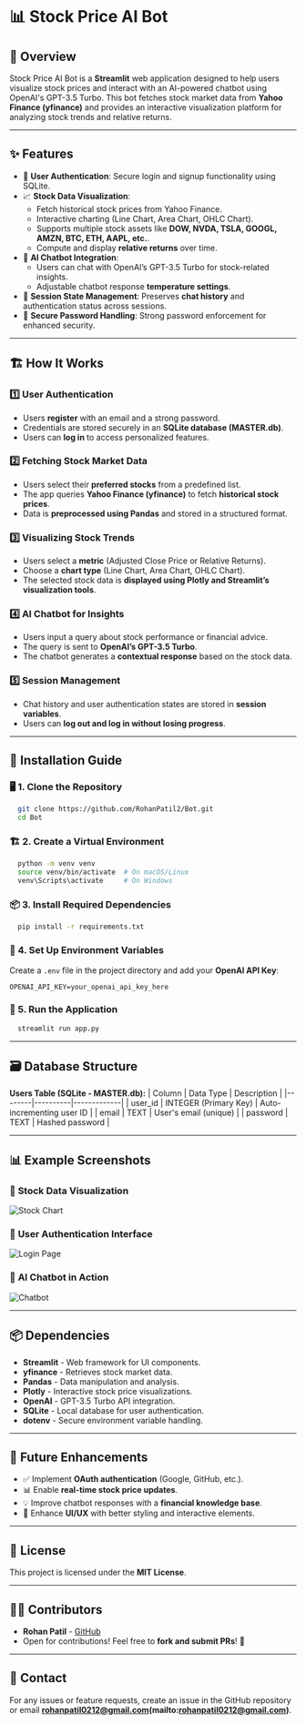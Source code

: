 # 📊 Stock Price AI Bot

## 🚀 Overview
Stock Price AI Bot is a **Streamlit** web application designed to help users visualize stock prices and interact with an AI-powered chatbot using OpenAI's GPT-3.5 Turbo. This bot fetches stock market data from **Yahoo Finance (yfinance)** and provides an interactive visualization platform for analyzing stock trends and relative returns.

---
## ✨ Features

- 🔑 **User Authentication**: Secure login and signup functionality using SQLite.
- 📈 **Stock Data Visualization**:
  - Fetch historical stock prices from Yahoo Finance.
  - Interactive charting (Line Chart, Area Chart, OHLC Chart).
  - Supports multiple stock assets like **DOW, NVDA, TSLA, GOOGL, AMZN, BTC, ETH, AAPL, etc.**.
  - Compute and display **relative returns** over time.
- 🤖 **AI Chatbot Integration**:
  - Users can chat with OpenAI’s GPT-3.5 Turbo for stock-related insights.
  - Adjustable chatbot response **temperature settings**.
- 🔄 **Session State Management**: Preserves **chat history** and authentication status across sessions.
- 🔐 **Secure Password Handling**: Strong password enforcement for enhanced security.

---
## 🏗️ How It Works

### **1️⃣ User Authentication**
- Users **register** with an email and a strong password.
- Credentials are stored securely in an **SQLite database (MASTER.db)**.
- Users can **log in** to access personalized features.

### **2️⃣ Fetching Stock Market Data**
- Users select their **preferred stocks** from a predefined list.
- The app queries **Yahoo Finance (yfinance)** to fetch **historical stock prices**.
- Data is **preprocessed using Pandas** and stored in a structured format.

### **3️⃣ Visualizing Stock Trends**
- Users select a **metric** (Adjusted Close Price or Relative Returns).
- Choose a **chart type** (Line Chart, Area Chart, OHLC Chart).
- The selected stock data is **displayed using Plotly and Streamlit’s visualization tools**.

### **4️⃣ AI Chatbot for Insights**
- Users input a query about stock performance or financial advice.
- The query is sent to **OpenAI’s GPT-3.5 Turbo**.
- The chatbot generates a **contextual response** based on the stock data.

### **5️⃣ Session Management**
- Chat history and user authentication states are stored in **session variables**.
- Users can **log out and log in without losing progress**.

---
## 🔧 Installation Guide
### 🖥️ 1. Clone the Repository
```sh
  git clone https://github.com/RohanPatil2/Bot.git
  cd Bot
```

### 🏗️ 2. Create a Virtual Environment
```sh
  python -m venv venv
  source venv/bin/activate  # On macOS/Linux
  venv\Scripts\activate     # On Windows
```

### 📦 3. Install Required Dependencies
```sh
  pip install -r requirements.txt
```

### 🔑 4. Set Up Environment Variables
Create a `.env` file in the project directory and add your **OpenAI API Key**:
```env
OPENAI_API_KEY=your_openai_api_key_here
```

### 🚀 5. Run the Application
```sh
  streamlit run app.py
```

---
## 🗃️ Database Structure
**Users Table (SQLite - MASTER.db):**
| Column | Data Type | Description |
|--------|----------|-------------|
| user_id | INTEGER (Primary Key) | Auto-incrementing user ID |
| email | TEXT | User's email (unique) |
| password | TEXT | Hashed password |

---
## 📊 Example Screenshots
### 📌 **Stock Data Visualization**
![Stock Chart](https://via.placeholder.com/800x400?text=Stock+Price+Visualization)

### 🔐 **User Authentication Interface**
![Login Page](https://via.placeholder.com/800x400?text=Login+Page)

### 💬 **AI Chatbot in Action**
![Chatbot](https://via.placeholder.com/800x400?text=AI+Chatbot+Response)

---
## 📦 Dependencies
- **Streamlit** - Web framework for UI components.
- **yfinance** - Retrieves stock market data.
- **Pandas** - Data manipulation and analysis.
- **Plotly** - Interactive stock price visualizations.
- **OpenAI** - GPT-3.5 Turbo API integration.
- **SQLite** - Local database for user authentication.
- **dotenv** - Secure environment variable handling.

---
## 🔮 Future Enhancements
- ✅ Implement **OAuth authentication** (Google, GitHub, etc.).
- 📊 Enable **real-time stock price updates**.
- 💡 Improve chatbot responses with a **financial knowledge base**.
- 🎨 Enhance **UI/UX** with better styling and interactive elements.

---
## 📜 License
This project is licensed under the **MIT License**.

---
## 👨‍💻 Contributors
- **Rohan Patil** - [GitHub](https://github.com/RohanPatil2)
- Open for contributions! Feel free to **fork and submit PRs**! 🚀

---
## 📩 Contact
For any issues or feature requests, create an issue in the GitHub repository or email **rohanpatil0212@gmail.com(mailto:rohanpatil0212@gmail.com)**.

